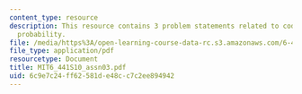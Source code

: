 ```yaml
---
content_type: resource
description: This resource contains 3 problem statements related to codewords and
  probability.
file: /media/https%3A/open-learning-course-data-rc.s3.amazonaws.com/6-441-information-theory-spring-2010/6c9e7c24ff62581de48cc7c2ee894942_MIT6_441S10_assn03.pdf
file_type: application/pdf
resourcetype: Document
title: MIT6_441S10_assn03.pdf
uid: 6c9e7c24-ff62-581d-e48c-c7c2ee894942
---
```

